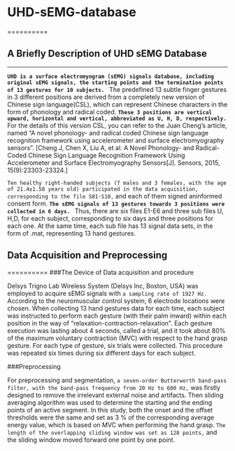 # UHD-sEMG-database

==========

## A Briefly Description of UHD sEMG Database
------
**``UHD is a surface electromyogram (sEMG) signals database, including original sEMG signals, the starting points and the termination points of 13 gestures for 10 subjects. ``**
The predefined 13 subtle finger gestures in 3 different positions are derived from a completely new version of Chinese sign language(CSL), 
which can represent Chinese characters in the form of phonology and radical coded. 
**``These 3 positions are vertical upward, horizontal and vertical, abbreviated as U, H, D, respectively. ``**
For the details of this version CSL, you can refer to the Juan Cheng’s article, named “A novel phonology- and radical coded Chinese sign language recognition framework using accelerometer and surface electromyography sensors”.
[Cheng J, Chen X, Liu A, et al. A Novel Phonology- and Radical-Coded Chinese Sign Language Recognition Framework Using Accelerometer and Surface Electromyography Sensors[J]. Sensors, 2015, 15(9):23303-23324.]

``Ten healthy right-handed subjects (7 males and 3 females, with the age of 21.4±1.58 years old) participated in the data acquisition, corresponding to the file S01-S10,``  and each of them signed aninformed consent form. 
**``The sEMG signals of 13 gestures towards 3 positions were collected in 6 days. ``**
Thus, there are six files E1-E6 and three sub files U, H,D, for each subject, corresponding to six days and three positions for each one. 
At the same time, each sub file has 13 signal data sets, in the form of .mat, representing 13 hand gestures.


## Data Acquisition and Preprocessing
==========
###The Device of Data acquisition and procedure

Delsys Trigno Lab Wireless System (Delsys Inc, Boston, USA) was employed to acquire sEMG signals with ``a sampling rate of 1927 Hz.`` According to the neuromuscular control
system, 6 electrode locations were chosen. When collecting 13 hand gestures data for each time, each subject was instructed to perform each gesture (with their palm inward) within each position in the way of “relaxation-contraction-relaxation".
Each gesture execution was lasting about 4 seconds, called a trial, and it took about 80% of the maximum voluntary contraction (MVC) with respect to the hand grasp gesture. For each type of gesture, six trials were collected. 
This procedure was repeated six times during six different days for each subject.

###Preprocessing

For preprocessing and segmentation, ``a seven-order Butterworth band-pass filter, with the band-pass frequency from 20 Hz to 600 Hz,`` was firstly designed to remove the irrelevant external noise and artifacts. 
Then sliding averaging algorithm was used to determine the starting and the ending points of an active segment. In this study, both the onset and the offset thresholds were the same and set as 3 % of the corresponding average energy value, 
which is based on MVC when performing the hand grasp. ``The length of the overlapping sliding window was set as 128
points,`` and the sliding window moved forward one point by one point.
